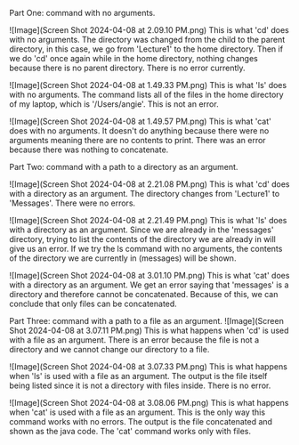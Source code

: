 Part One: command with no arguments.

![Image](Screen Shot 2024-04-08 at 2.09.10 PM.png)
This is what 'cd' does with no arguments. 
The directory was changed from the child to the parent directory, in this case, we go from 'Lecture1' to the home directory. Then if we do 'cd' once again while in the home directory, nothing changes because there is no parent directory. 
There is no error currently. 

![Image](Screen Shot 2024-04-08 at 1.49.33 PM.png)
This is what 'ls' does with no arguments. 
The command lists all of the files in the home directory of my laptop, which is '/Users/angie'.
This is not an error. 

![Image](Screen Shot 2024-04-08 at 1.49.57 PM.png)
This is what 'cat' does with no arguments.
It doesn't do anything because there were no arguments meaning there are no contents to print.
There was an error because there was nothing to concatenate. 

Part Two: command with a path to a directory as an argument.

![Image](Screen Shot 2024-04-08 at 2.21.08 PM.png)
This is what 'cd' does with a directory as an argument.
The directory changes from 'Lecture1' to 'Messages'. 
There were no errors. 

![Image](Screen Shot 2024-04-08 at 2.21.49 PM.png)
This is what 'ls' does with a directory as an argument. 
Since we are already in the 'messages' directory, trying to list the contents of the directory we are already in will give us an error. 
If we try the ls command with no arguments, the contents of the directory we are currently in (messages) will be shown.

![Image](Screen Shot 2024-04-08 at 3.01.10 PM.png)
This is what 'cat' does with a directory as an argument. 
We get an error saying that 'messages' is a directory and therefore cannot be concatenated. Because of this, we can conclude that only files can be concatenated. 


Part Three: command with a path to a file as an argument.
![Image](Screen Shot 2024-04-08 at 3.07.11 PM.png)
This is what happens when 'cd' is used with a file as an argument.
There is an error because the file is not a directory and we cannot change our directory to a file.  

![Image](Screen Shot 2024-04-08 at 3.07.33 PM.png)
This is what happens when 'ls' is used with a file as an argument. 
The output is the file itself being listed since it is not a directory with files inside. 
There is no error. 

![Image](Screen Shot 2024-04-08 at 3.08.06 PM.png)
This is what happens when 'cat' is used with a file as an argument. 
This is the only way this command works with no errors. The output is the file concatenated and shown as the java code.
The 'cat' command works only with files. 
